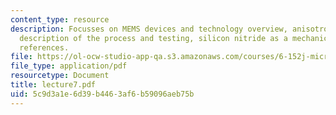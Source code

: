 ```yaml
---
content_type: resource
description: Focusses on MEMS devices and technology overview, anisotropic etching,
  description of the process and testing, silicon nitride as a mechanical material,
  references.
file: https://ol-ocw-studio-app-qa.s3.amazonaws.com/courses/6-152j-micro-nano-processing-technology-fall-2005/5c9d3a1e6d39b4463af6b59096aeb75b_lecture7.pdf
file_type: application/pdf
resourcetype: Document
title: lecture7.pdf
uid: 5c9d3a1e-6d39-b446-3af6-b59096aeb75b
---
```

